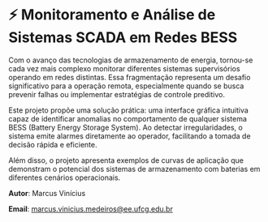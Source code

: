 # :zap: Monitoramento e Análise de Sistemas SCADA em Redes BESS

Com o avanço das tecnologias de armazenamento de energia, tornou-se cada vez mais complexo monitorar diferentes sistemas supervisórios operando em redes distintas. Essa fragmentação representa um desafio significativo para a operação remota, especialmente quando se busca prevenir falhas ou implementar estratégias de controle preditivo.

Este projeto propõe uma solução prática: uma interface gráfica intuitiva capaz de identificar anomalias no comportamento de qualquer sistema BESS (Battery Energy Storage System). Ao detectar irregularidades, o sistema emite alarmes diretamente ao operador, facilitando a tomada de decisão rápida e eficiente.

Além disso, o projeto apresenta exemplos de curvas de aplicação que demonstram o potencial dos sistemas de armazenamento com baterias em diferentes cenários operacionais.

**Autor**: Marcus Vinícius

**Email**: marcus.vinicius.medeiros@ee.ufcg.edu.br


